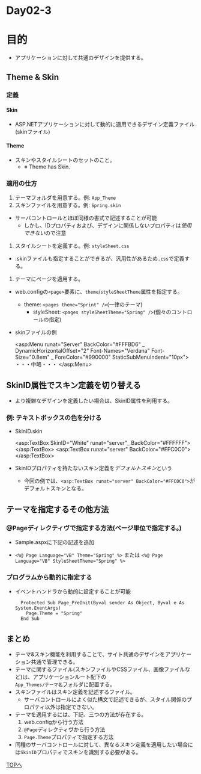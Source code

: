 Day02-3
===

# 目的

- アプリケーションに対して共通のデザインを提供する。

## Theme & Skin

### 定義

#### Skin

- ASP.NETアプリケーションに対して動的に適用できるデザイン定義ファイル(skinファイル)

#### Theme

- スキンやスタイルシートのセットのこと。
  - ※ Theme has Skin.

### 適用の仕方

1. テーマフォルダを用意する。例: `App_Theme`
1. スキンファイルを用意する。例: `Spring.skin`
  - サーバコントロールとほぼ同様の書式で記述することが可能
	- しかし、IDプロパティおよび、デザインに関係しないプロパティは*使用できない*ので注意
1. スタイルシートを定義する。例: `styleSheet.css`
  - .skinファイルも指定することができるが、汎用性があるため`.css`で定義する。
1. テーマにページを適用する。
  - web.configの`<page>`要素に、`theme`/`styleSheetTheme`属性を指定する。
	  - theme: `<pages theme="Sprint" />`(一律のテーマ)
		- styleSheet: `<pages styleSheetTheme="Spring" />`(個々のコントロールの指定)

- skinファイルの例

	<asp:Menu runat="Server" BackColor="#FFFBD6" _
	  DynamicHorizontalOffset="2" Font-Names="Verdana" Font-Size="0.8em" _
		ForeColor="#990000" StaticSubMenuIndent="10px">
		<StaticSelectedStyle BackColor="#FFCC66" />
		・・・中略・・・
	</asp:Menu>

## SkinID属性でスキン定義を切り替える

- より複雑なデザインを定義したい場合は、SkinID属性を利用する。

### 例: テキストボックスの色を分ける

- SkinID.skin

	<asp:TextBox SkinID="White" runat="server"_
	  BackColor="#FFFFFF"></asp:TextBox>
	<asp:TextBox runat="server" BackColor="#FFC0C0">
	  </asp:TextBox>

- SkinIDプロパティを持たないスキン定義を*デフォルトスキン*という
  - 今回の例では、`<asp:TextBox runat="server" BackColor="#FFC0C0">`がデフォルトスキンとなる。

## テーマを指定するその他方法

### @Pageディレクティヴで指定する方法(ページ単位で指定する。)

- Sample.aspxに下記の記述を追加

- `<%@ Page Language="VB" Theme="Spring" %>` または `<%@ Page Language="VB" StyleSheetTheme="Spring" %>`

### プログラムから動的に指定する

- イベントハンドラから動的に設定することが可能

		Protected Sub Page_PreInit(Byval sender As Object, Byval e As System.EventArgs)
		  Page.Theme = "Spring"
		End Sub

## まとめ

- テーマ&スキン機能を利用することで、サイト共通のデザインをアプリケーション共通で管理できる。
- テーマに関するファイル(スキンファイルやCSSファイル、画像ファイルなど)は、アプリケーションルート配下の  
`App_Themes/テーマ名`フォルダに配置する。
- スキンファイルはスキン定義を記述するファイル。
  - サーバコントロールによく似た構文で記述できるが、スタイル関係のプロパティ以外は指定できない。
- テーマを適用するには、下記、三つの方法が存在する。
  1. web.configから行う方法
	2. `@Page`ディレクティヴから行う方法
	3. `Page.Theme`プロパティで指定する方法
- 同種のサーバコントロールに対して、異なるスキン定義を適用したい場合には`SkinID`プロパティでスキンを識別する必要がある。

[TOPへ](./index.md)  
